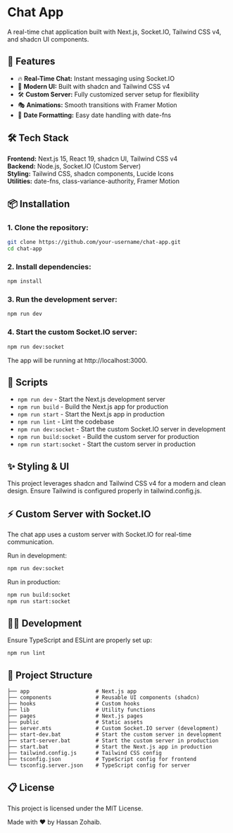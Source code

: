 # Chat App

A real-time chat application built with Next.js, Socket.IO, Tailwind CSS v4, and shadcn UI components.

## 🚀 Features
- 🔥 **Real-Time Chat:** Instant messaging using Socket.IO
- 🎨 **Modern UI:** Built with shadcn and Tailwind CSS v4
- 🛠️ **Custom Server:** Fully customized server setup for flexibility
- 🎭 **Animations:** Smooth transitions with Framer Motion
- 📅 **Date Formatting:** Easy date handling with date-fns

## 🛠️ Tech Stack
**Frontend:** Next.js 15, React 19, shadcn UI, Tailwind CSS v4  
**Backend:** Node.js, Socket.IO (Custom Server)  
**Styling:** Tailwind CSS, shadcn components, Lucide Icons  
**Utilities:** date-fns, class-variance-authority, Framer Motion  

## 📦 Installation

### 1. Clone the repository:
```bash
git clone https://github.com/your-username/chat-app.git
cd chat-app
```

### 2. Install dependencies:
```bash
npm install
```

### 3. Run the development server:
```bash
npm run dev
```

### 4. Start the custom Socket.IO server:
```bash
npm run dev:socket
```

The app will be running at http://localhost:3000.

## 📄 Scripts
- `npm run dev` - Start the Next.js development server
- `npm run build` - Build the Next.js app for production
- `npm run start` - Start the Next.js app in production
- `npm run lint` - Lint the codebase
- `npm run dev:socket` - Start the custom Socket.IO server in development
- `npm run build:socket` - Build the custom server for production
- `npm run start:socket` - Start the custom server in production

## ✨ Styling & UI
This project leverages shadcn and Tailwind CSS v4 for a modern and clean design. Ensure Tailwind is configured properly in tailwind.config.js.

## ⚡ Custom Server with Socket.IO
The chat app uses a custom server with Socket.IO for real-time communication.

Run in development:
```bash
npm run dev:socket
```

Run in production:
```bash
npm run build:socket
npm run start:socket
```

## 🧑‍💻 Development
Ensure TypeScript and ESLint are properly set up:
```bash
npm run lint
```

## 📂 Project Structure
```
├── app                     # Next.js app
├── components              # Reusable UI components (shadcn)
├── hooks                   # Custom hooks
├── lib                     # Utility functions
├── pages                   # Next.js pages
├── public                  # Static assets
├── server.mts              # Custom Socket.IO server (development)
├── start-dev.bat           # Start the custom server in development
├── start-server.bat        # Start the custom server in production
├── start.bat               # Start the Next.js app in production
├── tailwind.config.js      # Tailwind CSS config
├── tsconfig.json           # TypeScript config for frontend
└── tsconfig.server.json    # TypeScript config for server
```


## 📋 License
This project is licensed under the MIT License.

Made with ❤️ by Hassan Zohaib.